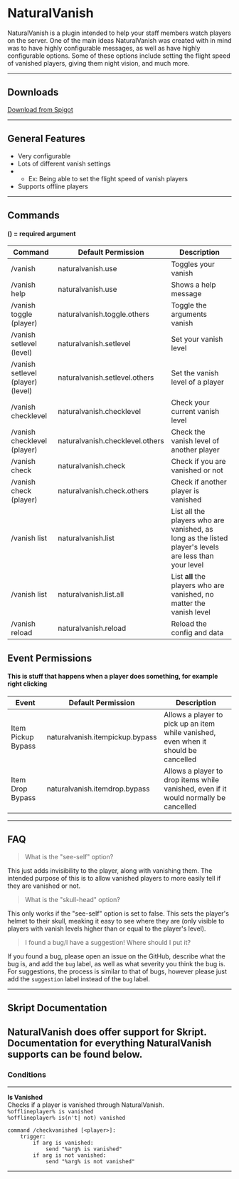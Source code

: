 # NaturalVanish
NaturalVanish is a plugin intended to help your staff members watch players on the server.
One of the main ideas NaturalVanish was created with in mind was to have highly configurable
messages, as well as have highly configurable options. Some of these options include setting
the flight speed of vanished players, giving them night vision, and much more.

---
## Downloads
[Download from Spigot](https://www.spigotmc.org/resources/naturalvanish.91617/)

---
## General Features
* Very configurable
* Lots of different vanish settings
* * Ex: Being able to set the flight speed of vanish players
* Supports offline players    

---

## Commands
#### () = required argument
| Command | Default Permission | Description |
| ---------- | -------------- | -------------- |
| /vanish | naturalvanish.use | Toggles your vanish |
| /vanish help | naturalvanish.use | Shows a help message |
| /vanish toggle (player) | naturalvanish.toggle.others | Toggle the arguments vanish |
| /vanish setlevel (level) | naturalvanish.setlevel | Set your vanish level |
| /vanish setlevel (player) (level) | naturalvanish.setlevel.others | Set the vanish level of a player |
| /vanish checklevel | naturalvanish.checklevel | Check your current vanish level |
| /vanish checklevel (player) | naturalvanish.checklevel.others | Check the vanish level of another player |
| /vanish check | naturalvanish.check | Check if you are vanished or not |
| /vanish check (player) | naturalvanish.check.others | Check if another player is vanished |
| /vanish list | naturalvanish.list | List all the players who are vanished, as long as the listed player's levels are less than your level |
| /vanish list | naturalvanish.list.all | List **all** the players who are vanished, no matter the vanish level |
| /vanish reload | naturalvanish.reload | Reload the config and data |

## Event Permissions
#### This is stuff that happens when a player does something, for example right clicking
| Event | Default Permission | Description |
| ---------- | -------------- | -------------- |
| Item Pickup Bypass | naturalvanish.itempickup.bypass | Allows a player to pick up an item while vanished, even when it should be cancelled |
| Item Drop Bypass | naturalvanish.itemdrop.bypass | Allows a player to drop items while vanished, even if it would normally be cancelled |
---

## FAQ
> What is the "see-self" option?

This just adds invisibility to the player, along with vanishing them. The intended purpose
of this is to allow vanished players to more easily tell if they are vanished or not.

> What is the "skull-head" option?

This only works if the "see-self" option is set to false. This sets the player's helmet
to their skull, meaking it easy to see where they are (only visible to players with vanish
levels higher than or equal to the player's level).

> I found a bug/I have a suggestion! Where should I put it?

If you found a bug, please open an issue on the GitHub, describe what the bug is, and add
the `bug` label, as well as what severity you think the bug is. For suggestions, the process
is similar to that of bugs, however please just add the `suggestion` label instead of 
the `bug` label.

---
## Skript Documentation
NaturalVanish does offer support for Skript. Documentation for everything NaturalVanish supports can be found below.
---

### Conditions

---

**Is Vanished**\
Checks if a player is vanished through NaturalVanish.\
`%offlineplayer% is vanished`\
`%offlineplayer% is(n't| not) vanished`
  ```
  command /checkvanished [<player>]:
      trigger:
          if arg is vanished:
              send "%arg% is vanished"
          if arg is not vanished:
              send "%arg% is not vanished"
  ```
---